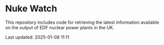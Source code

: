 # Nuke Watch

This repository includes code for retrieving the latest information available on the output of EDF nuclear power plants in the UK.

Last updated: 2025-01-08 11:11